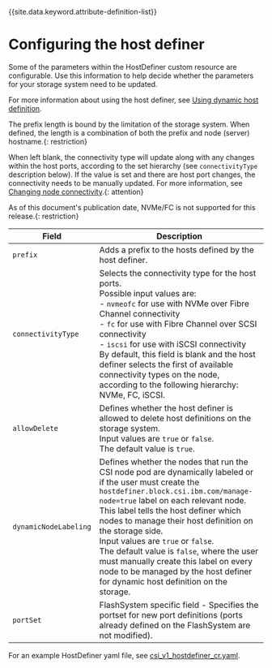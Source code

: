 
{{site.data.keyword.attribute-definition-list}}

# Configuring the host definer

Some of the parameters within the HostDefiner custom resource are configurable. Use this information to help decide whether the parameters for your storage system need to be updated.

For more information about using the host definer, see [Using dynamic host definition](../using/using_hostdefinition.md).

The prefix length is bound by the limitation of the storage system. When defined, the length is a combination of both the prefix and node (server) hostname.{: restriction}

When left blank, the connectivity type will update along with any changes within the host ports, according to the set hierarchy (see `connectivityType` description below). If the value is set and there are host port changes, the connectivity needs to be manually updated. For more information, see [Changing node connectivity](../using/changing_node_connectivity.md).{: attention}

As of this document's publication date, NVMe/FC is not supported for this release.{: restriction}

|Field|Description|
|---------|--------|
|`prefix`|Adds a prefix to the hosts defined by the host definer.|
|`connectivityType`|Selects the connectivity type for the host ports.<br>Possible input values are:<br>- `nvmeofc` for use with NVMe over Fibre Channel connectivity<br>- `fc` for use with Fibre Channel over SCSI connectivity<br>- `iscsi` for use with iSCSI connectivity<br>By default, this field is blank and the host definer selects the first of available connectivity types on the node, according to the following hierarchy: NVMe, FC, iSCSI.|
|`allowDelete`|Defines whether the host definer is allowed to delete host definitions on the storage system.<br>Input values are `true` or `false`.<br>The default value is `true`.|
|`dynamicNodeLabeling`|Defines whether the nodes that run the CSI node pod are dynamically labeled or if the user must create the `hostdefiner.block.csi.ibm.com/manage-node=true` label on each relevant node. This label tells the host definer which nodes to manage their host definition on the storage side.<br>Input values are `true` or `false`.<br>The default value is `false`, where the user must manually create this label on every node to be managed by the host definer for dynamic host definition on the storage.|
|`portSet`|FlashSystem specific field - Specifies the portset for new port definitions (ports already defined on the FlashSystem are not modified).|

For an example HostDefiner yaml file, see [csi_v1_hostdefiner_cr.yaml](https://raw.githubusercontent.com/IBM/ibm-block-csi-operator/v1.12.4/config/samples/csi_v1_hostdefiner_cr.yaml).
